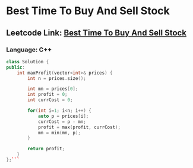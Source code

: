# Best Time To Buy And Sell Stock

## Leetcode Link: [Best Time To Buy And Sell Stock](https://leetcode.com/problems/best-time-to-buy-and-sell-stock/)
### Language: C++

```cpp
class Solution {
public:
    int maxProfit(vector<int>& prices) {
        int n = prices.size();

        int mn = prices[0];
        int profit = 0;
        int currCost = 0;

        for(int i=1; i<n; i++) {
            auto p = prices[i];
            currCost = p - mn;
            profit = max(profit, currCost);
            mn = min(mn, p);
        }

        return profit;
    }
};```



